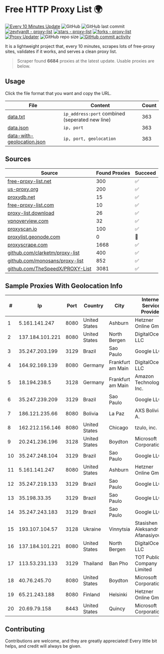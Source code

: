 
# Free HTTP Proxy List 🌍

[![Every 10 Minutes Update](https://github.com/mertguvencli/http-proxy-list/actions/workflows/main.yml/badge.svg?branch=main)](https://github.com/mertguvencli/http-proxy-list/actions/workflows/main.yml)
![GitHub](https://img.shields.io/github/license/mertguvencli/http-proxy-list)
![GitHub last commit](https://img.shields.io/github/last-commit/mertguvencli/http-proxy-list)
[![zevtyardt - proxy-list](https://img.shields.io/static/v1?label=zevtyardt&message=proxy-list&color=blue&logo=github)](https://github.com/zevtyardt/proxy-list "Go to GitHub repo")
[![stars - proxy-list](https://img.shields.io/github/stars/zevtyardt/proxy-list?style=social)](https://github.com/zevtyardt/proxy-list)
[![forks - proxy-list](https://img.shields.io/github/forks/zevtyardt/proxy-list?style=social)](https://github.com/zevtyardt/proxy-list)
[![Proxy Updater](https://github.com/zevtyardt/proxy-list/workflows/Proxy%20Updater/badge.svg)](https://github.com/zevtyardt/proxy-list/actions?query=workflow:"Proxy+Updater")
![GitHub repo size](https://img.shields.io/github/repo-size/zevtyardt/proxy-list)
[![GitHub commit activity](https://img.shields.io/github/commit-activity/m/zevtyardt/proxy-list?logo=commits)](https://github.com/zevtyardt/proxy-list/commits/main)

It is a lightweight project that, every 10 minutes, scrapes lots of free-proxy sites, validates if it works, and serves a clean proxy list.

> Scraper found **6684** proxies at the latest update. Usable proxies are below.

## Usage

Click the file format that you want and copy the URL.

|File|Content|Count|
|----|-------|-----|
|[data.txt](https://raw.githubusercontent.com/mertguvencli/http-proxy-list/main/proxy-list/data.txt)|`ip_address:port` combined (seperated new line)|363|
|[data.json](https://raw.githubusercontent.com/mertguvencli/http-proxy-list/main/proxy-list/data.json)|`ip, port`|363|
|[data-with-geolocation.json](https://raw.githubusercontent.com/mertguvencli/http-proxy-list/main/proxy-list/data-with-geolocation.json)|`ip, port, geolocation`|363|

## Sources

|Source|Found Proxies|Succeed|
|------|-------------|-------|
|[free-proxy-list.net](https://free-proxy-list.net)|300|✅|
|[us-proxy.org](https://www.us-proxy.org)|200|✅|
|[proxydb.net](http://proxydb.net)|15|✅|
|[free-proxy-list.com](https://free-proxy-list.com/?page=&port=&type%5B%5D=http&type%5B%5D=https&up_time=0&search=Search)|10|✅|
|[proxy-list.download](https://www.proxy-list.download/HTTP)|26|✅|
|[vpnoverview.com](https://vpnoverview.com/privacy/anonymous-browsing/free-proxy-servers)|32|✅|
|[proxyscan.io](https://www.proxyscan.io)|100|✅|
|[proxylist.geonode.com](https://proxylist.geonode.com/api/proxy-list?limit=300&page=1&sort_by=lastChecked&sort_type=desc&protocols=http,https)|0|🚫|
|[proxyscrape.com](https://api.proxyscrape.com/v2/?request=displayproxies&protocol=http&timeout=10000&country=all&ssl=all&anonymity=all)|1668|✅|
|[github.com/clarketm/proxy-list](https://raw.githubusercontent.com/clarketm/proxy-list/master/proxy-list-raw.txt)|400|✅|
|[github.com/monosans/proxy-list](https://raw.githubusercontent.com/monosans/proxy-list/main/proxies/http.txt)|852|✅|
|[github.com/TheSpeedX/PROXY-List](https://raw.githubusercontent.com/TheSpeedX/PROXY-List/master/http.txt)|3081|✅|


## Sample Proxies With Geolocation Info

|#|Ip|Port|Country|City|Internet Service Provider|
|-|--|----|-------|----|-------------------------|
|1|5.161.141.247|8080|United States|Ashburn|Hetzner Online GmbH|
|2|137.184.101.221|8080|United States|North Bergen|DigitalOcean, LLC|
|3|35.247.203.199|3129|Brazil|Sao Paulo|Google LLC|
|4|164.92.169.139|8080|Germany|Frankfurt am Main|DigitalOcean, LLC|
|5|18.194.238.5|3128|Germany|Frankfurt am Main|Amazon Technologies Inc.|
|6|35.247.239.209|3129|Brazil|Sao Paulo|Google LLC|
|7|186.121.235.66|8080|Bolivia|La Paz|AXS Bolivia S. A.|
|8|162.212.156.146|8080|United States|Chicago|tzulo, inc.|
|9|20.241.236.196|3128|United States|Boydton|Microsoft Corporation|
|10|35.247.248.104|3129|Brazil|Sao Paulo|Google LLC|
|11|5.161.141.247|8080|United States|Ashburn|Hetzner Online GmbH|
|12|35.247.219.133|3129|Brazil|Sao Paulo|Google LLC|
|13|35.198.33.35|3129|Brazil|Sao Paulo|Google LLC|
|14|35.247.243.183|3129|Brazil|Sao Paulo|Google LLC|
|15|193.107.104.57|3128|Ukraine|Vinnytsia|Stasishen Aleksandr Afanasiyovich|
|16|137.184.101.221|8080|United States|North Bergen|DigitalOcean, LLC|
|17|113.53.231.133|3129|Thailand|Ban Pho|TOT Public Company Limited|
|18|40.76.245.70|8080|United States|Boydton|Microsoft Corporation|
|19|65.21.243.188|8080|Finland|Helsinki|Hetzner Online GmbH|
|20|20.69.79.158|8443|United States|Quincy|Microsoft Corporation|



## Contributing

Contributions are welcome, and they are greatly appreciated! Every
little bit helps, and credit will always be given.

